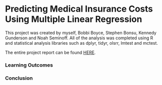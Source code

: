 # Predicting Medical Insurance Costs Using Multiple Linear Regression

This project was created by myself, Bobbi Boyce, Stephen Bonsu, Kennedy Gunderson and  Noah Seminoff. All of the analysis was completed using R and statistical analysis libraries such as dplyr, tidyr, olsrr, lmtest and mctest.

The entire project report can be found [HERE](https://maxwellpaterson.github.io/projects/Data_603_Final.pdf).

### Learning Outcomes




### Conclusion


